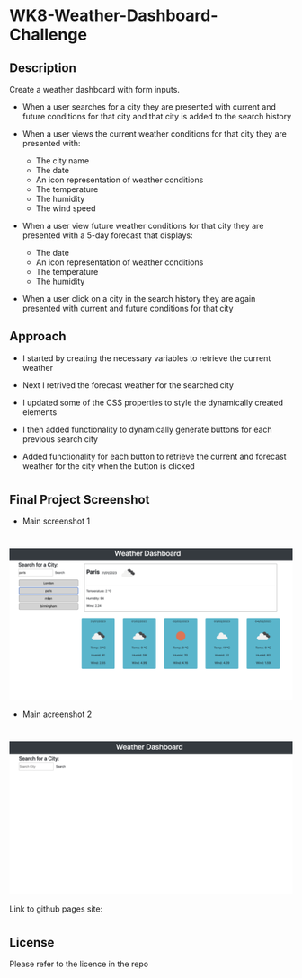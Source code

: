 # WK8-Weather-Dashboard-Challenge

## Description 

Create a weather dashboard with form inputs.

- When a user searches for a city they are presented with current and future conditions for that city and that city is added to the search history
- When a user views the current weather conditions for that city they are presented with:

    - The city name
    - The date
    - An icon representation of weather conditions
    - The temperature
    - The humidity
    - The wind speed

- When a user view future weather conditions for that city they are presented with a 5-day forecast that displays:

    - The date
    - An icon representation of weather conditions
    - The temperature
    - The humidity

- When a user click on a city in the search history they are again presented with current and future conditions for that city

## Approach

- I started by creating the necessary variables to retrieve the current weather 

- Next I retrived the forecast weather for the searched city

- I updated some of the CSS properties to style the dynamically created elements

- I then added functionality to dynamically generate buttons for each previous search city

- Added functionality for each button to retrieve the current and forecast weather for the city when the button is clicked

#
## Final Project Screenshot

- Main screenshot 1
#
![Alt text](assets/images/Screenshot%201.png)

- Main acreenshot 2
#
![Alt text](assets/images/Screenshot%202.png)

Link to github pages site: 
#

#
## License
Please refer to the licence in the repo

